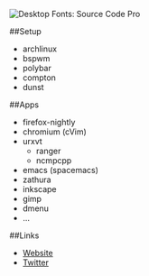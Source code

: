 ![Desktop](https://github.com/JC0nde/dotfiles/master/screenshot.png)
Fonts: Source Code Pro

##Setup

- archlinux
- bspwm
- polybar
- compton
- dunst

##Apps

- firefox-nightly
- chromium (cVim)
- urxvt
  - ranger
  - ncmpcpp
- emacs (spacemacs)
- zathura
- inkscape
- gimp
- dmenu
- ...

##Links

- [Website](https://jonathanconde.com)
- [Twitter](https://twitter.com/JC0nde)
